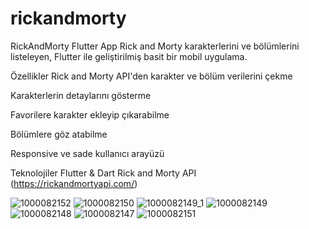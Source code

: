 # rickandmorty

RickAndMorty Flutter App
Rick and Morty karakterlerini ve bölümlerini listeleyen, Flutter ile geliştirilmiş basit bir mobil uygulama.

Özellikler
Rick and Morty API'den karakter ve bölüm verilerini çekme

Karakterlerin detaylarını gösterme

Favorilere karakter ekleyip çıkarabilme

Bölümlere göz atabilme

Responsive ve sade kullanıcı arayüzü

Teknolojiler
Flutter & Dart
Rick and Morty API (https://rickandmortyapi.com/)


![1000082152](https://github.com/user-attachments/assets/9acfcdeb-2c14-440c-b784-0d7aecbff334)
![1000082150](https://github.com/user-attachments/assets/7ef54db7-9e51-4d62-b13f-8529b1f9afd9)
![1000082149_1](https://github.com/user-attachments/assets/5c89269a-252f-4dcf-8725-0180b8846b21)
![1000082149](https://github.com/user-attachments/assets/96a7e5e5-b769-4a6c-bd8d-4f36e030a7f7)
![1000082148](https://github.com/user-attachments/assets/4b67eaf9-97a7-4fac-8c28-97da116bd178)
![1000082147](https://github.com/user-attachments/assets/8add7136-6cd0-427c-9492-8f2569fa7375)
![1000082151](https://github.com/user-attachments/assets/f58c686a-8755-4f06-a86c-7fa7479ba46f)
